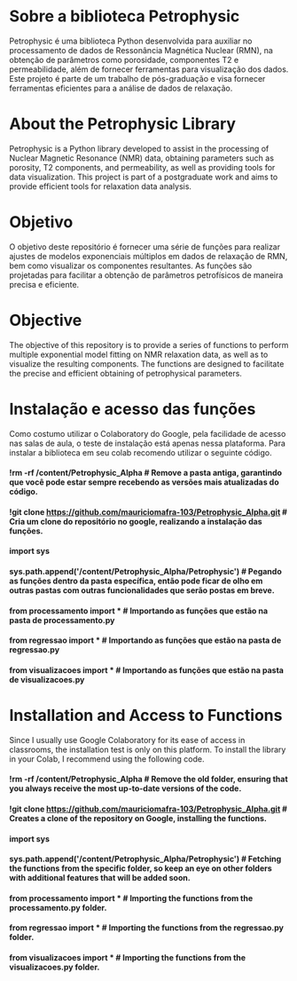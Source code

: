 # Sobre a biblioteca Petrophysic
Petrophysic é uma biblioteca Python desenvolvida para auxiliar no processamento de dados de Ressonância Magnética Nuclear (RMN), na obtenção de parâmetros como porosidade, componentes T2 e permeabilidade, além de fornecer ferramentas para visualização dos dados. Este projeto é parte de um trabalho de pós-graduação e visa fornecer ferramentas eficientes para a análise de dados de relaxação.

# About the Petrophysic Library
Petrophysic is a Python library developed to assist in the processing of Nuclear Magnetic Resonance (NMR) data, obtaining parameters such as porosity, T2 components, and permeability, as well as providing tools for data visualization. This project is part of a postgraduate work and aims to provide efficient tools for relaxation data analysis.

# Objetivo
O objetivo deste repositório é fornecer uma série de funções para realizar ajustes de modelos exponenciais múltiplos em dados de relaxação de RMN, bem como visualizar os componentes resultantes. As funções são projetadas para facilitar a obtenção de parâmetros petrofísicos de maneira precisa e eficiente.

# Objective
The objective of this repository is to provide a series of functions to perform multiple exponential model fitting on NMR relaxation data, as well as to visualize the resulting components. The functions are designed to facilitate the precise and efficient obtaining of petrophysical parameters.

# Instalação e acesso das funções
Como costumo utilizar o Colaboratory do Google, pela facilidade de acesso nas salas de aula, o teste de instalação está apenas nessa plataforma.
Para instalar a biblioteca em seu colab recomendo utilizar o seguinte código.


#### !rm -rf /content/Petrophysic_Alpha                                       # Remove a pasta antiga, garantindo que você pode estar sempre recebendo as versões mais atualizadas do código.
#### !git clone https://github.com/mauriciomafra-103/Petrophysic_Alpha.git    # Cria um clone do repositório no google, realizando a instalação das funções.

#### import sys
#### sys.path.append('/content/Petrophysic_Alpha/Petrophysic')                # Pegando as funções dentro da pasta específica, então pode ficar de olho em outras pastas com outras funcionalidades que serão postas em breve.

#### from processamento import *   # Importando as funções que estão na pasta de processamento.py
#### from regressao import *       # Importando as funções que estão na pasta de regressao.py
#### from visualizacoes import *   # Importando as funções que estão na pasta de visualizacoes.py



# Installation and Access to Functions
Since I usually use Google Colaboratory for its ease of access in classrooms, the installation test is only on this platform.
To install the library in your Colab, I recommend using the following code.


#### !rm -rf /content/Petrophysic_Alpha                                       # Remove the old folder, ensuring that you always receive the most up-to-date versions of the code.
#### !git clone https://github.com/mauriciomafra-103/Petrophysic_Alpha.git    # Creates a clone of the repository on Google, installing the functions.

#### import sys
#### sys.path.append('/content/Petrophysic_Alpha/Petrophysic')                # Fetching the functions from the specific folder, so keep an eye on other folders with additional features that will be added soon.

#### from processamento import *   # Importing the functions from the processamento.py folder.
#### from regressao import *       # Importing the functions from the regressao.py folder.
#### from visualizacoes import *   # Importing the functions from the visualizacoes.py folder.
